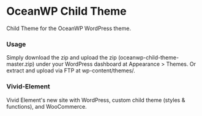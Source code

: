 OceanWP Child Theme
=================

Child Theme for the OceanWP WordPress theme.

### Usage
Simply download the zip and upload the zip (oceanwp-child-theme-master.zip) under your WordPress dashboard at Appearance > Themes. Or extract and upload via FTP at wp-content/themes/.

### Vivid-Element
Vivid Element's new site with WordPress, custom child theme (styles &amp; functions), and WooCommerce.
